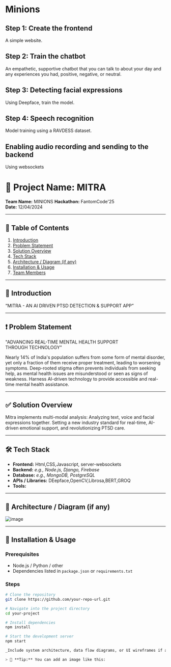 # Minions
## Step 1: Create the frontend

A simple website.

## Step 2: Train the chatbot

An empathetic, supportive chatbot that you can talk to about your day and any experiences you had, positive, negative, or neutral.

## Step 3: Detecting facial expressions

Using Deepface, train the model.

## Step 4: Speech recognition

Model training using a RAVDESS dataset.

## Enabling audio recording and sending to the backend

Using websockets

# 🚀 Project Name: MITRA

**Team Name:** MINIONS 
**Hackathon:** FantomCode'25  
**Date:** 12/04/2024

---

## 📖 Table of Contents

1. [Introduction](#-introduction)
2. [Problem Statement](#-problem-statement)
3. [Solution Overview](#-solution-overview)
4. [Tech Stack](#-tech-stack)
5. [Architecture / Diagram (if any)](#-architecture--diagram-if-any)
6. [Installation & Usage](#-installation--usage)
7. [Team Members](#-team-members)

---

## 🧠 Introduction
“MITRA - AN AI DRIVEN PTSD DETECTION & SUPPORT APP”






---

## ❗ Problem Statement

"ADVANCING REAL-TIME MENTAL HEALTH SUPPORT THROUGH TECHNOLOGY"

Nearly 14% of India's population suffers from some form of mental disorder, yet only a fraction of them receive proper treatment, leading to worsening symptoms.
Deep-rooted stigma often prevents individuals from seeking help, as mental health issues are misunderstood or seen as signs of weakness. 
Harness AI-driven technology to provide accessible and real-time mental health assistance. 

---

## ✅ Solution Overview

Mitra implements multi-modal analysis: Analyzing text, voice and facial expressions together.
Setting a new industry standard for real-time, AI-driven emotional support, and revolutionizing PTSD care.




---

## 🛠️ Tech Stack

- **Frontend:** Html,CSS,Javascript, server-websockets  
- **Backend:** _e.g., Node.js, Django, Firebase_  
- **Database:** _e.g., MongoDB, PostgreSQL_  
- **APIs / Libraries:** DEepface,OpenCV,Librosa,BERT,GROQ
- **Tools:** 

---

## 🧩 Architecture / Diagram (if any)
![image](https://github.com/user-attachments/assets/96e47caa-eb1b-4658-b3a4-6f58727d577b)



---

## 🧪 Installation & Usage

### Prerequisites

- Node.js / Python / other
- Dependencies listed in `package.json` or `requirements.txt`

### Steps

```bash
# Clone the repository
git clone https://github.com/your-repo-url.git

# Navigate into the project directory
cd your-project

# Install dependencies
npm install

# Start the development server
npm start

_Include system architecture, data flow diagrams, or UI wireframes if available._

> 📌 **Tip:** You can add an image like this:



